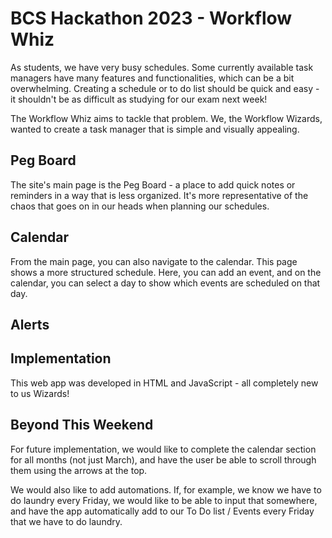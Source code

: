# BCS Hackathon 2023 - Workflow Whiz

As students, we have very busy schedules. Some currently available task managers have many features and functionalities, which can be a bit overwhelming. Creating a schedule or to do list should be quick and easy - it shouldn't be as difficult as studying for our exam next week!

The Workflow Whiz aims to tackle that problem. We, the Workflow Wizards, wanted to create a task manager that is simple and visually appealing. 

## Peg Board

The site's main page is the Peg Board - a place to add quick notes or reminders in a way that is less organized. It's more representative of the chaos that goes on in our heads when planning our schedules. 

## Calendar

From the main page, you can also navigate to the calendar. This page shows a more structured schedule. Here, you can add an event, and on the calendar, you can select a day to show which events are scheduled on that day.

## Alerts

## Implementation

This web app was developed in HTML and JavaScript - all completely new to us Wizards! 

## Beyond This Weekend

For future implementation, we would like to complete the calendar section for all months (not just March), and have the user be able to scroll through them using the arrows at the top. 

We would also like to add automations. If, for example, we know we have to do laundry every Friday, we would like to be able to input that somewhere, and have the app automatically add to our To Do list / Events every Friday that we have to do laundry.

